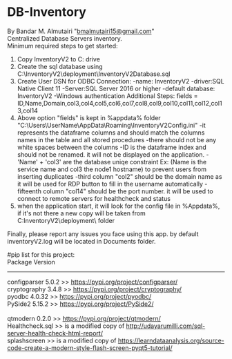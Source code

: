 # DB-Inventory
By Bandar M. Almutairi "bmalmutairi15@gmail.com"<br/>
Centralized Database Servers inventory.<br/>
Minimum required steps to get started:<br/>
1. Copy InventoryV2 to C: drive
2. Create the sql database using C:\InventoryV2\deployment\InventoryV2Database.sql
3. Create User DSN for ODBC Connection:
	-name: InventoryV2
	-driver:SQL Native Client 11
	-Server:SQL Server 2016 or higher
	-default database: InventoryV2
	-Windows authentication
Additional Steps:
fields = ID,Name,Domain,col3,col4,col5,col6,col7,col8,col9,col10,col11,col12,col13,col14
4. Above option "fields" is kept in %appdata% folder "C:\Users\UserName\AppData\Roaming\InventoryV2Config.ini"
	-it represents the dataframe columns and should match the columns names in the table and all stored procedures
	-there should not be any white spaces between the columns
	-ID is the dataframe index and should not be renamed. it will not be displayed on the application.
	-'Name' + 'col3' are the database uniqe constraint Ex: (Name is the service name and col3 the node1 hostname) to prevent users from inserting duplicates
	-third column "col2" should be the domain name as it will be used for RDP button to fill in the username automatically
	-fifteenth column "col14" should be the port number. it will be used to connect to remote servers for healthcheck and status
5. when the application start, it will look for the config file in %Appdata%, if it's not there a new copy will be taken from C:InventoryV2\deployment\ folder

Finally, please report any issues you face using this app. by default inventoryV2.log will be located in Documents folder.<br/>

#pip list for this project:<br/>
Package                   Version<br/>
------------------------- ---------
configparser              5.0.2     >> https://pypi.org/project/configparser/<br/>
cryptography              3.4.8     >> https://pypi.org/project/cryptography/<br/>
pyodbc                    4.0.32    >> https://pypi.org/project/pyodbc/<br/>
PySide2                   5.15.2    >> https://pypi.org/project/PySide2/<br/><br/>
qtmodern                  0.2.0     >> https://pypi.org/project/qtmodern/ <br/>
Healthcheck.sql >> is a modified copy of http://udayarumilli.com/sql-server-health-check-html-report/<br/>
splashscreen    >> is a modified copy of https://learndataanalysis.org/source-code-create-a-modern-style-flash-screen-pyqt5-tutorial/<br/>



